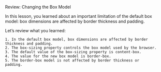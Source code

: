 Review: Changing the Box Model

In this lesson, you learned about an important limitation of the default box model: box dimensions are affected by border thickness and padding.

Let’s review what you learned:

    1. In the default box model, box dimensions are affected by border thickness and padding.
    2. The box-sizing property controls the box model used by the browser.
    3. The default value of the box-sizing property is content-box.
    4. The value for the new box model is border-box.
    5. The border-box model is not affected by border thickness or padding.
